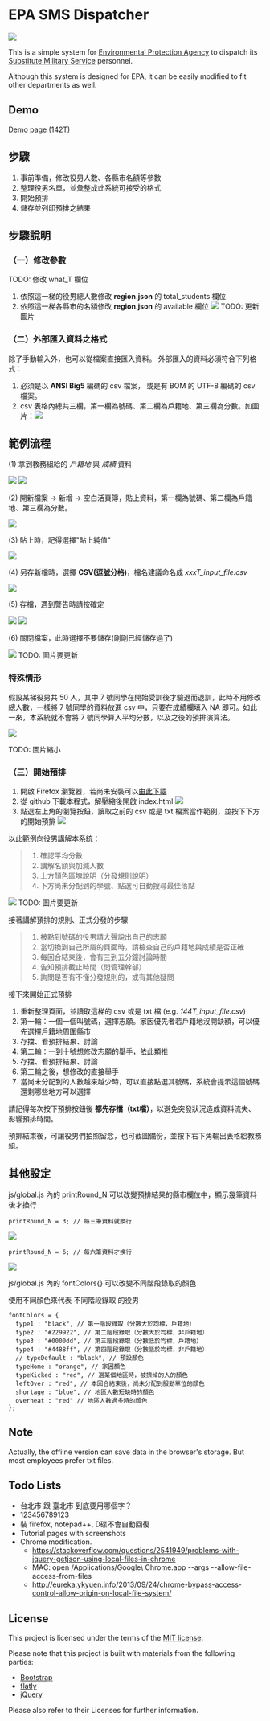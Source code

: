 # EPA SMS Dispatcher

![](img/overview.png)

This is a simple system for [Environmental Protection Agency](http://www.epa.gov.tw/mp.asp) to dispatch its [Substitute Military Service](https://en.wikipedia.org/wiki/Alternative_civilian_service) personnel.

Although this system is designed for EPA, it can be easily modified to fit other departments as well.

## Demo

[Demo page (142T)](http://chunnorris.net/public/epa/index.html)


## 步驟

1. 事前準備，修改役男人數、各縣市名額等參數
2. 整理役男名單，並彙整成此系統可接受的格式
3. 開始預排
4. 儲存並列印預排之結果


## 步驟說明

### （一）修改參數

TODO: 修改 what_T 欄位
1. 依照這一梯的役男總人數修改 **region.json** 的 total_students 欄位
2. 依照這一梯各縣市的名額修改 **region.json** 的 available 欄位
![](img/json1.png)
TODO: 更新圖片


### （二）外部匯入資料之格式

除了手動輸入外，也可以從檔案直接匯入資料。
外部匯入的資料必須符合下列格式：

1. 必須是以 **ANSI Big5** 編碼的 csv 檔案，
或是有 BOM 的 UTF-8 編碼的 csv 檔案。
2. csv 表格內總共三欄，第一欄為號碼、第二欄為戶籍地、第三欄為分數。如圖片：![](img/csv1.png)


## 範例流程

(1) 拿到教務組給的 *戶籍地* 與 *成績* 資料

![](img/step1.png)
![](img/step2.png)

(2) 開新檔案 -> 新增 -> 空白活頁簿，貼上資料，第一欄為號碼、第二欄為戶籍地、第三欄為分數。

![](img/step4.png)

(3) 貼上時，記得選擇"貼上純值"

![](img/step3.png)

(4) 另存新檔時，選擇 **CSV(逗號分格)**，檔名建議命名成 *xxxT_input_file.csv*

![](img/step5.png)

(5) 存檔，遇到警告時請按確定

![](img/step6.png)
![](img/step7.png)

(6) 關閉檔案，此時選擇不要儲存(剛剛已經儲存過了)

![](img/step8.png) TODO: 圖片要更新

### 特殊情形

假設某梯役男共 50 人，其中 7 號同學在開始受訓後才驗退而退訓，此時不用修改總人數，一樣將 7 號同學的資料放進 csv 中，只要在成績欄填入 NA 即可。如此一來，本系統就不會將 7 號同學算入平均分數，以及之後的預排演算法。

![](img/stepAdd.png)

TODO: 圖片縮小


### （三）開始預排

1. 開啟 Firefox 瀏覽器，若尚未安裝可以[由此下載](https://mozilla.com.tw/firefox/new/)
2. 從 github 下載本程式，解壓縮後開啟 index.html ![](img/githubFork1.png)
3. 點選左上角的瀏覽按鈕，讀取之前的 csv 或是 txt 檔案當作範例，並按下下方的開始預排
![](img/load1.png)

以此範例向役男講解本系統：

> 1. 確認平均分數
> 2. 講解名額與加減人數
> 3. 上方顏色區塊說明（分發規則說明）
> 4. 下方尚未分配到的學號、點選可自動搜尋最佳落點

![](img/explain1.png) TODO: 圖片要更新


接著講解預排的規則、正式分發的步驟

> 1. 被點到號碼的役男請大聲說出自己的志願
> 2. 當切換到自己所屬的頁面時，請檢查自己的戶籍地與成績是否正確
> 3. 每回合結束後，會有三到五分鐘討論時間
> 4. 告知預排截止時間（問管理幹部）
> 5. 詢問是否有不懂分發規則的，或有其他疑問

接下來開始正式預排

1. 重新整理頁面，並讀取這梯的 csv 或是 txt 檔 (e.g. *144T_input_file.csv*)
2. 第一輪：一個一個叫號碼，選擇志願。家因優先者若戶籍地沒開缺額，可以優先選擇戶籍地周圍縣市
3. 存擋、看預排結果、討論
4. 第二輪：一到十號想修改志願的舉手，依此類推
5. 存擋、看預排結果、討論
6. 第三輪之後，想修改的直接舉手
7. 當尚未分配到的人數越來越少時，可以直接點選其號碼，系統會提示這個號碼還剩哪些地方可以選擇

請記得每次按下預排按鈕後 **都先存擋（txt檔）**，以避免突發狀況造成資料流失、影響預排時間。

預排結束後，可讓役男們拍照留念，也可截圖備份，並按下右下角輸出表格給教務組。



## 其他設定

js/global.js 內的 printRound_N 可以改變預排結果的縣市欄位中，顯示幾筆資料後才換行

    printRound_N = 3; // 每三筆資料就換行
![](img/printRound1.png)

    printRound_N = 6; // 每六筆資料才換行
![](img/printRound2.png)


js/global.js 內的 fontColors{} 可以改變不同階段錄取的顏色

使用不同顏色來代表 不同階段錄取 的役男

    fontColors = {
      type1 : "black", // 第一階段錄取（分數大於均標，戶籍地）
      type2 : "#229922", // 第二階段錄取（分數大於均標，非戶籍地）
      type3 : "#0000dd", // 第三階段錄取（分數低於均標，戶籍地）
      type4 : "#4488ff", // 第四階段錄取（分數低於均標，非戶籍地）
      // typeDefault : "black", // 預設顏色
      typeHome : "orange", // 家因顏色
      typeKicked : "red", // 選某個地區時，被擠掉的人的顏色
      leftOver : "red", // 本回合結束後，尚未分配到服勤單位的顏色
      shortage : "blue", // 地區人數短缺時的顏色
      overheat : "red" // 地區人數過多時的顏色
    };



## Note

Actually, the offilne version can save data in the browser's storage. But most employees prefer txt files.


## Todo Lists

- 台北市 跟 臺北市 到底要用哪個字？
- 123456789123
- 裝 firefox, notepad++, D碟不會自動回復
- Tutorial pages with screenshots
- Chrome modification.
  - https://stackoverflow.com/questions/2541949/problems-with-jquery-getjson-using-local-files-in-chrome
  - MAC: open /Applications/Google\ Chrome.app --args --allow-file-access-from-files
  - http://eureka.ykyuen.info/2013/09/24/chrome-bypass-access-control-allow-origin-on-local-file-system/


## License

This project is licensed under the terms of the [MIT license](http://opensource.org/licenses/MIT).

Please note that this project is built with materials from the following parties:

- [Bootstrap](http://getbootstrap.com/)
- [flatly](http://bootswatch.com/flatly/)
- [jQuery](https://jquery.com/)

Please also refer to their Licenses for further information.
